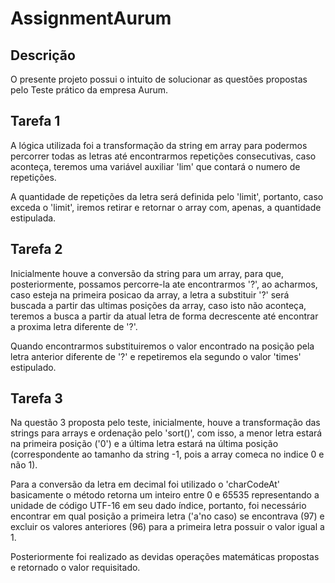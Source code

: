 # AssignmentAurum
## Descrição 
O presente projeto possui o intuito de solucionar as questões propostas pelo Teste prático da empresa Aurum.
## Tarefa 1
A lógica utilizada foi a transformação da string em array para podermos percorrer todas as letras até encontrarmos repetições consecutivas, caso aconteça, teremos uma variável auxiliar 'lim' que contará o numero de repetições. 

A quantidade de repetições da letra será definida pelo 'limit', portanto, caso exceda o 'limit', iremos retirar e retornar o array com, apenas, a quantidade estipulada.
## Tarefa 2
Inicialmente houve a conversão da string para um array, para que, posteriormente, possamos percorre-la ate encontrarmos '?', ao acharmos, caso esteja na primeira posicao da array, a letra a substituir '?' será buscada a partir das ultimas posições da array, caso isto não aconteça, teremos a busca a partir da atual letra de forma decrescente até encontrar a proxima letra diferente de '?'.

Quando encontrarmos substituiremos o valor encontrado na posição pela letra anterior diferente de '?' e repetiremos ela segundo o valor 'times' estipulado.
## Tarefa 3
Na questão 3 proposta pelo teste, inicialmente, houve a transformação das strings para arrays e ordenação pelo 'sort()', com isso, a menor letra estará na primeira posição ('0') e a última letra estará na última posição (correspondente ao tamanho da string -1, pois a array comeca no indice 0 e não 1).

Para a conversão da letra em decimal foi utilizado o 'charCodeAt' basicamente o método retorna um inteiro entre 0 e 65535 representando a unidade de código UTF-16 em seu dado índice, portanto, foi necessário encontrar em qual posição a primeira letra ('a'no caso) se encontrava (97) e excluir os valores anteriores (96) para a primeira letra possuir o valor igual a 1.

Posteriormente foi realizado as devidas operações matemáticas propostas e retornado o valor requisitado.
